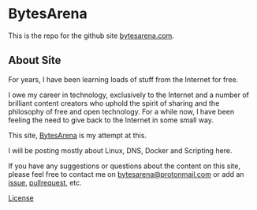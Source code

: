 # BytesArena

This is the repo for the github site [bytesarena.com](https://bytesarena.com).

## About Site

For years, I have been learning loads of stuff from the Internet for free. 

I owe my career in technology, exclusively to the Internet and a number of brilliant content creators who uphold the spirit of sharing and the philosophy of free and open technology. 
For a while now, I have been feeling the need to give back to the Internet in some small way.

This site, [BytesArena](/) is my attempt at this. 

I will be posting mostly about Linux, DNS, Docker and Scripting here.

If you have any suggestions or questions about the content on this site, please feel free to contact me on [bytesarena@protonmail.com](mailto:bytesarena@protonmail.com) or add an [issue](https://github.com/bytesarena/bytesarena.github.io/issues), [pullrequest](https://github.com/bytesarena/bytesarena.github.io/pulls), etc.


[License](https://bytesarena.com/license.html)
